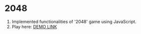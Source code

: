 # 2048
1. Implemented functionalities of '2048' game using JavaScript.
2. Play here: [DEMO LINK](https://annperetiatko.github.io/2048-game/)
